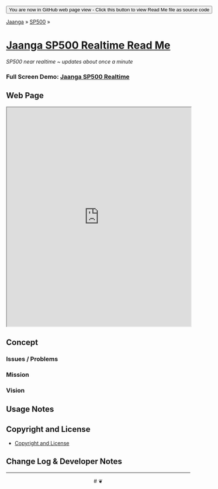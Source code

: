 
<span style=display:none; >[You are now in a GitHub source code view - click this button to view this read me file as a web page]( https://jaanga.github.io/sp500/sp500-realtime/ "View file as a web page." ) </span>
<div><input type=button value='You are now in GitHub web page view - Click this button to view Read Me file as source code' onclick=window.location.href='https://github.com/jaanga/sp500/sp500-realtime/'; /></div>

[Jaanga]( https://jaanga.github.io/ ) &raquo; [SP500]( https://jaanga.github.io/sp500/index.html ) &raquo;

[Jaanga SP500 Realtime Read Me]( index.html#sp500-realtime/README.md )
===
_SP500 near realtime ~ updates about once a minute_


### Full Screen Demo: [Jaanga SP500 Realtime]( https://jaanga.github.io/sp500/sp500-realtime/ )



## Web Page

<iframe class=ifr src="https://jaanga.github.io/sp500/sp500-realtime/index.html" width=100% height=600px class='overview' ></iframe>


## Concept



### Issues / Problems



### Mission
<!-- a statement of a rationale, applicable now as well as in the future -->




### Vision
<!--  a descriptive picture of a desired future state -->


## Usage Notes



## Copyright and License

* [Copyright and License]( https://jaanga.github.io/#https://jaanga.github.io/jaanga-copyright-and-mit-license.md )


## Change Log & Developer Notes




***

<center title="dingbat" >
# <a href=javascript:window.scrollTo(0,0); style=text-decoration:none; >❦</a>
</center>


